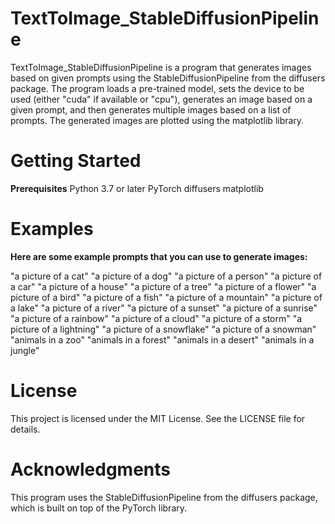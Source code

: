 # TextToImage_StableDiffusionPipeline
TextToImage_StableDiffusionPipeline is a program that generates images based on given prompts using the StableDiffusionPipeline from the diffusers package. The program loads a pre-trained model, sets the device to be used (either "cuda" if available or "cpu"), generates an image based on a given prompt, and then generates multiple images based on a list of prompts. The generated images are plotted using the matplotlib library.

# Getting Started
**Prerequisites**
Python 3.7 or later
PyTorch
diffusers
matplotlib

# Examples
**Here are some example prompts that you can use to generate images:**

"a picture of a cat"
"a picture of a dog"
"a picture of a person"
"a picture of a car"
"a picture of a house"
"a picture of a tree"
"a picture of a flower"
"a picture of a bird"
"a picture of a fish"
"a picture of a mountain"
"a picture of a lake"
"a picture of a river"
"a picture of a sunset"
"a picture of a sunrise"
"a picture of a rainbow"
"a picture of a cloud"
"a picture of a storm"
"a picture of a lightning"
"a picture of a snowflake"
"a picture of a snowman"
"animals in a zoo"
"animals in a forest"
"animals in a desert"
"animals in a jungle"

# License
This project is licensed under the MIT License. See the LICENSE file for details.

# Acknowledgments
This program uses the StableDiffusionPipeline from the diffusers package, which is built on top of the PyTorch library.
